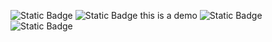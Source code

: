 ![Static Badge](https://img.shields.io/badge/build-passing-brightgreen?style=flat&logo=appveyor&logoColor=voilet&logoSize=auto&label=java&labelColor=abcdef&color=fedcba&cacheSeconds=3600)
![Static Badge](https://img.shields.io/badge/build-passing-brightgreen?style=flat&logo=appveyor&logoColor=voilet&logoSize=auto&label=healthiness&labelColor=abcdef&color=fedcba&cacheSeconds=3600)
this is a demo
![Static Badge](https://img.shields.io/badge/build-passing-brightgreen?style=flat&logo=appveyor&logoColor=voilet&logoSize=auto&label=python&labelColor=abcdef&color=fedcba&cacheSeconds=3600)
![Static Badge](https://img.shields.io/badge/build-passing-brightgreen?style=flat&logo=appveyor&logoColor=voilet&logoSize=auto&label=c&labelColor=abcdef&color=fedcba&cacheSeconds=3600)
